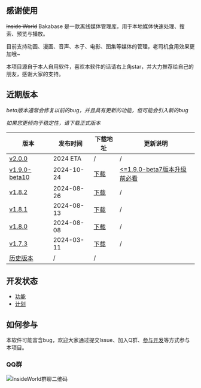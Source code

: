 ## 感谢使用

~~Inside World~~ Bakabase 是一款离线媒体管理库，用于本地媒体快速处理、搜索、预览与播放。

目前支持动画、漫画、音声、本子、电影、图集等媒体的管理，老司机食用效果更加哦~

本项目源自于本人自用软件，喜欢本软件的话请右上角star，并大力推荐给自己的朋友，感谢大家的支持。


## 近期版本

*beta版本通常会修复以前的bug，并且具有更新的功能，但可能会引入新的bug*

*如果您更倾向于稳定性，请下载正式版本*

| 版本 | 发布时间 | 下载地址 | 更新说明 |
| ------------- | ------------- | ------------- | ------------- |
| [v2.0.0](https://github.com/anobaka/InsideWorld/milestone/51) | 2024 ETA | / | / |
| [v1.9.0-beta10](./CHANGELOG.md) | 2024-10-24 | [下载](https://cdn-public.anobaka.com/app/bakabase/inside-world-dev-test/1.9.0-beta10/installer/Bakabase.zip) | [<=1.9.0-beta7版本升级前必看](/guide/v190/v1.9.0) |
| [v1.8.2](./CHANGELOG.md) | 2024-08-26 | [下载](https://cdn-public.anobaka.com/app/bakabase/inside-world/1.8.2/installer/Bakabase.InsideWorld.zip) | / |
| [v1.8.1](./CHANGELOG.md) | 2024-08-13 | [下载](https://cdn-public.anobaka.com/app/bakabase/inside-world/1.8.1/installer/Bakabase.InsideWorld.zip) | / |
| [v1.8.0](./CHANGELOG.md) | 2024-08-08 | [下载](https://cdn-public.anobaka.com/app/bakabase/inside-world/1.8.0/installer/Bakabase.InsideWorld.zip) | / |
| [v1.7.3](./CHANGELOG.md) | 2024-03-11 | [下载](https://cdn-public.anobaka.com/app/bakabase/inside-world/1.7.3/installer/Bakabase.InsideWorld.zip) | / |
| [历史版本](https://github.com/anobaka/InsideWorld/releases) | / | / |

## 开发状态

+ [功能](https://github.com/Bakabase/InsideWorld/milestones)
+ [计划](https://github.com/users/anobaka/projects/3)

## 如何参与

本软件可能富含bug，欢迎大家通过提交Issue、加入Q群、[参与开发](/dev)等方式参与本项目。

### QQ群

![InsideWorld群聊二维码](https://user-images.githubusercontent.com/2888789/146117768-7d92af78-37ca-426e-a820-97b896b591eb.png)